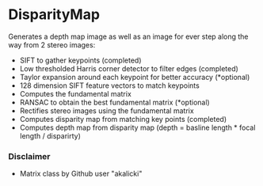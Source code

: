 # DisparityMap

Generates a depth map image as well as an image for ever step along the way from 2 stereo images:
 - SIFT to gather keypoints (completed)
 - Low thresholded Harris corner detector to filter edges (completed)
 - Taylor expansion around each keypoint for better accuracy (*optional)
 - 128 dimension SIFT feature vectors to match keypoints
 - Computes the fundamental matrix
 - RANSAC to obtain the best fundamental matrix (*optional)
 - Rectifies stereo images using the fundamental matrix
 - Computes disparity map from matching key points (completed)
 - Computes depth map from disparity map (depth = basline length * focal length / disparirty)

### Disclaimer
 - Matrix class by Github user "akalicki"
